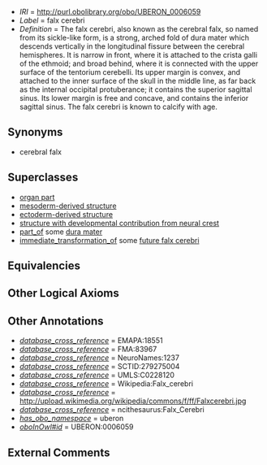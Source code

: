  * *IRI* = http://purl.obolibrary.org/obo/UBERON_0006059
 * *Label* = falx cerebri
 * *Definition* = The falx cerebri, also known as the cerebral falx, so named from its sickle-like form, is a strong, arched fold of dura mater which descends vertically in the longitudinal fissure between the cerebral hemispheres. It is narrow in front, where it is attached to the crista galli of the ethmoid; and broad behind, where it is connected with the upper surface of the tentorium cerebelli. Its upper margin is convex, and attached to the inner surface of the skull in the middle line, as far back as the internal occipital protuberance; it contains the superior sagittal sinus. Its lower margin is free and concave, and contains the inferior sagittal sinus. The falx cerebri is known to calcify with age.

## Synonyms

 * cerebral falx

## Superclasses

 * [organ part](../../UBERON/64/UBERON_0000064.md)
 * [mesoderm-derived structure](../../UBERON/20/UBERON_0004120.md)
 * [ectoderm-derived structure](../../UBERON/21/UBERON_0004121.md)
 * [structure with developmental contribution from neural crest](../../UBERON/14/UBERON_0010314.md)
 * [part_of](../../BFO/50/BFO_0000050.md) some [dura mater](../../UBERON/63/UBERON_0002363.md)
 * [immediate_transformation_of](../../SIO/58/SIO_000658.md) some [future falx cerebri](../../UBERON/90/UBERON_0010090.md)

## Equivalencies


## Other Logical Axioms


## Other Annotations

 * *[database_cross_reference](../../ef/oboInOwl#hasDbXref.md)* = EMAPA:18551
 * *[database_cross_reference](../../ef/oboInOwl#hasDbXref.md)* = FMA:83967
 * *[database_cross_reference](../../ef/oboInOwl#hasDbXref.md)* = NeuroNames:1237
 * *[database_cross_reference](../../ef/oboInOwl#hasDbXref.md)* = SCTID:279275004
 * *[database_cross_reference](../../ef/oboInOwl#hasDbXref.md)* = UMLS:C0228120
 * *[database_cross_reference](../../ef/oboInOwl#hasDbXref.md)* = Wikipedia:Falx_cerebri
 * *[database_cross_reference](../../ef/oboInOwl#hasDbXref.md)* = http://upload.wikimedia.org/wikipedia/commons/f/ff/Falxcerebri.jpg
 * *[database_cross_reference](../../ef/oboInOwl#hasDbXref.md)* = ncithesaurus:Falx_Cerebri
 * *[has_obo_namespace](../../ce/oboInOwl#hasOBONamespace.md)* = uberon
 * *[oboInOwl#id](../../id/oboInOwl#id.md)* = UBERON:0006059

## External Comments

